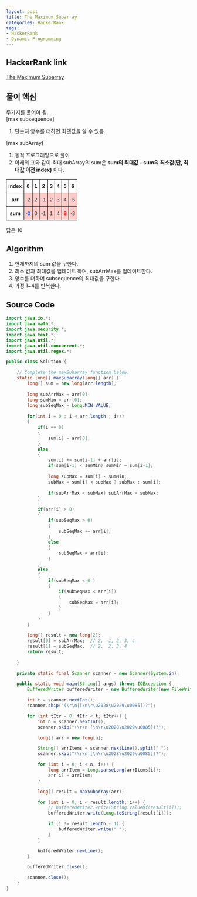```yaml
---
layout: post
title: The Maximum Subarray
categories: HackerRank
tags:
- HackerRank
- Dynamic Programming
---
```


## **HackerRank link**
[The Maximum Subarray](https://www.hackerrank.com/challenges/maxsubarray/submissions/code/78369109)

## **풀이 핵심**
두가지를 풀어야 됨.  
[max subsequence]  
1. 단순히 양수를 더하면 최댓값을 알 수 있음.  

[max subArray]  
1. 동적 프로그래밍으로 풀이
2. 아래의 표와 같이 최대 subArray의 sum은 **sum의 최대값 - sum의 최소값(단, 최대값 이전 index)** 이다.

<style type="text/css">
.tg  {border-collapse:collapse;border-spacing:0;}
.tg td{font-family:Arial, sans-serif;font-size:14px;padding:10px 5px;border-style:solid;border-width:1px;overflow:hidden;word-break:normal;border-color:black;}
.tg th{font-family:Arial, sans-serif;font-size:14px;font-weight:normal;padding:10px 5px;border-style:solid;border-width:1px;overflow:hidden;word-break:normal;border-color:black;}
.tg .tg-292d{font-weight:bold;background-color:#ffccc9;color:#fe0000;border-color:#000000;text-align:center;vertical-align:top}
.tg .tg-yes0{font-weight:bold;border-color:#000000;text-align:center}
.tg .tg-mqa1{font-weight:bold;border-color:#000000;text-align:center;vertical-align:top}
.tg .tg-40tn{background-color:#ffccc9;color:#333333;border-color:#000000;text-align:center;vertical-align:top}
.tg .tg-cijy{background-color:#ffccc9;color:#333333;border-color:#000000;text-align:center}
.tg .tg-z118{font-weight:bold;background-color:#ffccc9;color:#3166ff;border-color:#000000;text-align:center;vertical-align:top}
</style>
<table class="tg">
  <tr>
    <th class="tg-yes0">index</th>
    <th class="tg-mqa1">0</th>
    <th class="tg-yes0">1</th>
    <th class="tg-yes0">2</th>
    <th class="tg-yes0">3</th>
    <th class="tg-mqa1">4</th>
    <th class="tg-mqa1">5</th>
    <th class="tg-mqa1">6</th>
  </tr>
  <tr>
    <td class="tg-yes0">arr</td>
    <td class="tg-40tn">-2</td>
    <td class="tg-cijy">2</td>
    <td class="tg-cijy">-1</td>
    <td class="tg-cijy">2</td>
    <td class="tg-40tn">3</td>
    <td class="tg-40tn">4</td>
    <td class="tg-40tn">-5</td>
  </tr>
  <tr>
    <td class="tg-yes0">sum</td>
    <td class="tg-z118">-2</td>
    <td class="tg-cijy">0</td>
    <td class="tg-cijy">-1</td>
    <td class="tg-cijy">1</td>
    <td class="tg-40tn">4</td>
    <td class="tg-292d">8</td>
    <td class="tg-40tn">-3</td>
  </tr>
</table>

답은 10

## **Algorithm**
1. 현재까지의 sum 값을 구한다.
2. 최소 값과 최대값을 업데이트 하며, subArrMax를 업데이트한다.
3. 양수를 더하며 subsequence의 최대값을 구한다.
4. 과정 1~4를 반복한다.

## **Source Code**
```java
import java.io.*;
import java.math.*;
import java.security.*;
import java.text.*;
import java.util.*;
import java.util.concurrent.*;
import java.util.regex.*;

public class Solution {

    // Complete the maxSubarray function below.
    static long[] maxSubarray(long[] arr) {
    	long[] sum = new long[arr.length];
    	
    	long subArrMax = arr[0];
    	long sumMin = arr[0];
    	long subSeqMax = Long.MIN_VALUE;
    	
    	for(int i = 0 ; i < arr.length ; i++)
    	{
    		if(i == 0)
    		{
    			sum[i] = arr[0];
    		}
    		else
    		{
    			sum[i] += sum[i-1] + arr[i];
    			if(sum[i-1] < sumMin) sumMin = sum[i-1];
    			
    			long subMax = sum[i] - sumMin;
    			subMax = sum[i] < subMax ? subMax : sum[i];
    			
    			if(subArrMax < subMax) subArrMax = subMax;
    		}
    		
    		if(arr[i] > 0)
			{
				if(subSeqMax > 0)
				{
					subSeqMax += arr[i];
				}
				else
				{
					subSeqMax = arr[i];
				}
			}
			else
			{
				if(subSeqMax < 0 )
				{
					if(subSeqMax < arr[i])
					{
    					subSeqMax = arr[i];
					}
				}    				
			}
    	}
    	
    	long[] result = new long[2];
    	result[0] = subArrMax;	// 2, -1, 2, 3, 4
    	result[1] = subSeqMax;	// 2,  2, 3, 4
    	return result;
    		
    }

    private static final Scanner scanner = new Scanner(System.in);

    public static void main(String[] args) throws IOException {
        BufferedWriter bufferedWriter = new BufferedWriter(new FileWriter(System.getenv("OUTPUT_PATH")));

        int t = scanner.nextInt();
        scanner.skip("(\r\n|[\n\r\u2028\u2029\u0085])?");

        for (int tItr = 0; tItr < t; tItr++) {
            int n = scanner.nextInt();
            scanner.skip("(\r\n|[\n\r\u2028\u2029\u0085])?");

            long[] arr = new long[n];

            String[] arrItems = scanner.nextLine().split(" ");
            scanner.skip("(\r\n|[\n\r\u2028\u2029\u0085])?");

            for (int i = 0; i < n; i++) {
                long arrItem = Long.parseLong(arrItems[i]);
                arr[i] = arrItem;
            }

            long[] result = maxSubarray(arr);

            for (int i = 0; i < result.length; i++) {
                // bufferedWriter.write(String.valueOf(result[i]));
                bufferedWriter.write(Long.toString(result[i]));

                if (i != result.length - 1) {
                    bufferedWriter.write(" ");
                }
            }

            bufferedWriter.newLine();
        }

        bufferedWriter.close();

        scanner.close();
    }
}
```